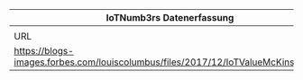 |IoTNumb3rs Datenerfassung|||||||||||
| ---- | ---- | ---- | ---- | ---- | ---- | ---- | ---- | ---- | ---- | ---- |
||||||||||||
|URL|home_url|filename|device_class|device_count|market_class|market_volume|prognosis_year|publication_year|authorship_class|Dropbox folder|
|https://blogs-images.forbes.com/louiscolumbus/files/2017/12/IoTValueMcKinsey2.jpg|https://www.forbes.com/sites/louiscolumbus/2017/12/10/2017-roundup-of-internet-of-things-forecasts/#3dba66911480|file27_IoTValueMcKinsey2.jpg||||||||Pattoho/20181122-1800|
